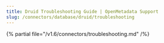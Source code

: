 ```yaml
---
title: Druid Troubleshooting Guide | OpenMetadata Support
slug: /connectors/database/druid/troubleshooting
---
```


{% partial file="/v1.6/connectors/troubleshooting.md" /%}
